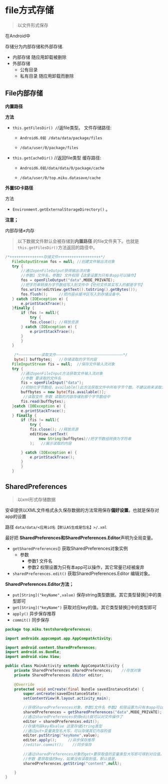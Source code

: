 # file方式存储

>  以文件形式保存

在Android中

存储分为内部存储和外部存储.

- 内部存储 随应用卸载被删除
- 外部存储
  - 公有目录
  - 私有目录 随应用卸载而删除

## File内部存储

**内置路径**

**方法**

- `this.getFilesDir() /`/返file类型。 文件存储路径:

  - ```
    Android6.0前 /data/data/package/files
    ```

  - ```
    /data/user/0/package/files
    ```

    

- `this.getCacheDir()` //返回file类型 缓存路径:

  - ```
    Android6.0前/data/data/0/package/cache
    ```

  - ```
    /data/user/0/top.miku.datasave/cache
    ```

**外置SD卡路径**

方法

- `Environment.getExternalStorageDirectory()` 。

**注意；**

内部存储≠内存

> 以下数据文件默认会被存储到**内置路径** 的file文件夹下。也就是`this.getFilesDir()`方法返回的路径中。

```java
/*+++++++++++++++存储文件+++++++++++++++++++*/
   FileOutputStream fos = null;	//创建文件输出流对象
   try {
	   //通过openFileOutput获得输出流对象
	   //参数1 文件名，参数2 文件权限【这里设置为只有本app可以操作】
       fos = openFileOutput("data",MODE_PRIVATE);
	   //把字符串转换为字节数组写入到文件中【任何文件其实写入的都是字节】
       fos.write(editView.getText().toString().getBytes());
       fos.flush();		//把内容从缓冲区写入到存储设备中。
   } catch (IOException e) {
       e.printStackTrace();
   }finally {
       if (fos != null){
           try {
           fos.close();	//释放资源
       } catch (IOException e) {
           e.printStackTrace();
       }
       }
   }
   	
	/*——————————读取文件——————————————————————————————*/
	byte[] buffbytes;	//存储读取的字节内容
   FileInputStream fis = null;	//保存文件输入流对象
   try {
	   //通过openFileInput方法获取文件输入流对象
	   //参数 要读取的文件名
       fis = openFileInput("data");
	   //初始化字节数组，available()此方法获取文件中所有字节个数，不建议用来读取大文件使用
       buffbytes = new byte[fis.available()];	
		//读取文件 参数 读取的内容存储到那个字节数组中
       fis.read(buffbytes);
   }catch (IOException e) {
       e.printStackTrace();
   } finally {
       if (fis != null){
           try {
           fis.close();	//释放资源
           editView.setText(
               new String(buffbytes)//把字节数组转换为字符串
           );	//展示读取的内容

       } catch (IOException e) {
           e.printStackTrace();
       }
       }
   }

```





## SharedPreferences

> 以xml形式存储数据

安卓提供以XML文件格式永久保存数据的方法常用保存**偏好设置**。也就是保存对app的设置

路径 `data/data/<应用id名【默认AS生成是包名】>/.xml`

最好把 **SharedPreferences和SharedPreferences.Editor**声明为全局变量。

- `getSharedPreferences`()  获取SharedPreferences对象实例
  - 参数
    - 参数1 文件名 
    - 参数2 权限设置为只有本app可以操作，其它常量已经被废弃
- `sharedPreferences.edit()`  获取SharedPreferences.Editor 编辑对象。

**SharedPreferences.Editor方法；**

- `put[String]("keyName",value)` 保存string类型数据。其它类型替换[]中的类型即可
- `get[String]("keyName")` 获取对应key的值。其它类型替换[]中的类型即可
- `apply()` 异步保存推荐
- `commit()` 同步保存

```java
package top.miku.testsharedpreferences;

import androidx.appcompat.app.AppCompatActivity;

import android.content.SharedPreferences;
import android.os.Bundle;
import android.view.View;

public class MainActivity extends AppCompatActivity {
    private SharedPreferences sharedPreferences;	//存放对象
    private SharedPreferences.Editor editor;
	
    @Override
    protected void onCreate(final Bundle savedInstanceState) {
        super.onCreate(savedInstanceState);
        setContentView(R.layout.activity_main);

		//获得SharedPreferences对象，参数1文件名 参数2 权限设置为只有本app可以操作，其它常量已经被废弃
        sharedPreferences = getSharedPreferences("data",MODE_PRIVATE);
		//通过sharedPreferences获得edit就可以对文件操作了
        editor = sharedPreferences.edit();	
		//存储内容key和value 这里存储String类型
		//通过put+变量类型名大写，可以存储其它内容的值
		editor.putString("keyName",value);
		editor.apply();     //异步保存推荐
		//editor.commit();    //同步保存
	   
		//通过sharedPreferences对象的get+要获取值的变量类型大写即可得到对应值。
		//参数 要获取值的key，如果没有读取到值，默认值是。
		sharedPreferences.getString("content",null);

    }
}

```

